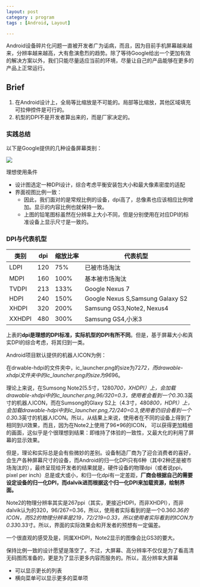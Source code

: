 ```yaml
---
layout: post
category : program
tags : [Android, Layout]

---
```


Android设备碎片化问题一直被开发者广为诟病，而且，因为目前手机屏幕越来越来，分辨率越来越高，大有愈演愈烈的趋势。除了等待Google给出一个更加有效的解决方案以外，我们只能尽量适应当前的环境，尽量让自己的产品能够在更多的产品上正常运行。

## Brief

1. 在Android设计上，全局等比缩放是不可能的。局部等比缩放，其他区域填充可拉伸控件是可行的。
2. 机型的DPI不是开发者算出来的，而是厂家决定的。

### 实践总结

以下是Google提供的几种设备屏幕类别：

![](http://s2.5km.co/201410/2416/47969_z.jpg)

理想使用条件

* 设计图选定一种DPI设计，综合考虑平衡安装包大小和最大像素密度的适配
* 界面视图比例一致：
	* 因此，我们面对的是常规比例的设备，dpi高了，总像素也应该相应比例增加。显示的内容比例也就保持一致。
	* 上图的铅笔图标虽然在分辨率上大小不同，但是分别使用在对应DPI的标准设备上显示尺寸是一致的。

### DPI与代表机型

| 类别 | dpi | 缩放比率 | 代表机型 |
| ------------ | ------------- | ------------ |---|
|LDPI|120|75%|已被市场淘汰|
|MDPI|160|100%|基本被市场淘汰|
|TVDPI|213|133%|Google Nexus 7|
|HDPI|240|150%|Google Nexus S,Samsung Galaxy S2|
|XHDPI|320|200%|Samsung GS3,Note2, Nexus4|
|XXHDPI|480|300%|Samsung GS4,小米3|

上表的**dpi是理想的DPI标准，实际机型的DPI有所不同**。但是，基于屏幕大小和真实DPI的综合考虑，将其归到一类。

Android项目默认提供的机器人ICON为例：

在drwable-hdpi的文件夹中，ic_launcher.png的size为72*72，而drawable-xhdpi文件夹中的ic_launcher.png的size为96*96。

理论上来说，在Sumsong Note2(5.5寸，1280*700，XHDPI）上，会加载drawable-xhdpi中的ic_launcher.png,96/320=0.3，使用者会看到一个0.3*0.3英寸的机器人ICON，而在Sumsong的Glaxy S2上（4.3寸，480*800，HDPI）上，会加载drawable-hdpi中到ic_launcher.png,72/240=0.3,使用者仍旧会看到一个0.3*0.3英寸的机器人ICON。所以，从结果上来说，使用者在不同的设备上得到了相同到UI效果，而且，因为在Note2上使用了96*96的ICON， 可以获得更加精细的画面，这似乎是个很理想到结果：即维持了体验的一致性，又最大化的利用了屏幕的显示效果。

但是，理论和实际总是会有些微妙的差别。设备制造厂商为了迎合消费者的喜好，会生产各种屏幕尺寸的设备，而Android的归一化DPI只有6种（其中2种还是被市场淘汰的），最终呈现给开发者的结果就是，硬件设备的物理dpi（或者说ppi，pixel per inch）总是或大或小，和归一化dpi有一定差距，**厂商会根据自己的需要设定设备的归一化DPI，而dalvik进而根据这个归一化DPI来加载资源，绘制界面。**

Note2的物理分辨率其实是267ppi（其实，更接近HDPI，而非XHDPI），而非dalvik认为的320，96/267=0.36，所以，使用者实际看到的是一个0.36*0.36的ICON，而S2的物理分辨率是219，72/219=0.33，所以使用者实际看到的ICON为0.33*0.33寸。所以，界面的实际效果会和开发者的预想有一定偏差。

一个很直观的感受及是，同属XHDPI，Note2显示的图像会比GS3的要大。

保持比例一致的设计愿望是落空了。不过，大屏幕、高分辨率不仅仅是为了看高清无码图而准备的，更是为了显示更多内容而服务的。所以，高分辨率大屏幕
* 可以显示更长的列表
* 横向菜单可以显示更多的菜单项


